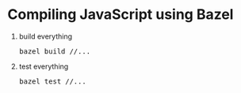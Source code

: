 # Compiling JavaScript using Bazel

1. build everything

   <pre textrun="run-console-command">
   bazel build //...
   </pre>

2. test everything

   <pre textrun="run-console-command">
   bazel test //...
   </pre>
